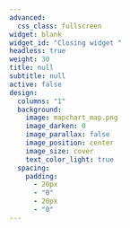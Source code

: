 ```yaml
---
advanced:
  css_class: fullscreen
widget: blank
widget_id: "Closing widget "
headless: true
weight: 30
title: null
subtitle: null
active: false
design:
  columns: "1"
  background:
    image: mapchart_map.png
    image_darken: 0
    image_parallax: false
    image_position: center
    image_size: cover
    text_color_light: true
  spacing:
    padding:
      - 20px
      - "0"
      - 20px
      - "0"
---
```

